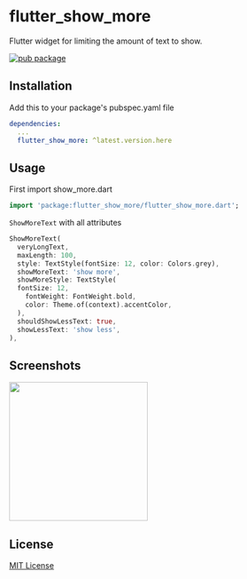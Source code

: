 # flutter_show_more

Flutter widget for limiting the amount of text to show.

[![pub package](https://img.shields.io/pub/v/flutter_show_more.svg?style=popout)](https://pub.dartlang.org/packages/flutter_show_more)

## Installation

Add this to your package's pubspec.yaml file

```yaml
dependencies:
  ...
  flutter_show_more: ^latest.version.here
```

## Usage
First import show_more.dart

```dart
import 'package:flutter_show_more/flutter_show_more.dart';
```

`ShowMoreText` with all attributes

```dart
ShowMoreText(
  veryLongText,
  maxLength: 100,
  style: TextStyle(fontSize: 12, color: Colors.grey),
  showMoreText: 'show more',
  showMoreStyle: TextStyle(
  fontSize: 12,
    fontWeight: FontWeight.bold,
    color: Theme.of(context).accentColor,
  ),
  shouldShowLessText: true,
  showLessText: 'show less',
),
```

## Screenshots

<image src="https://i.imgur.com/uAX7jZZ.gif" width="250px"/>

## License
[MIT License](https://github.com/joshmatta/flutter_show_more/blob/master/LICENSE)
